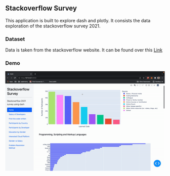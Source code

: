 ## Stackoverflow Survey
This application is built to explore dash and plotly. It consists the data exploration of the stackoverflow survey 2021.

### Dataset
Data is taken from the stackoverflow website. It can be found over this <a href="https://insights.stackoverflow.com/survey">Link</a>

### Demo
![Demo](demo.gif)
